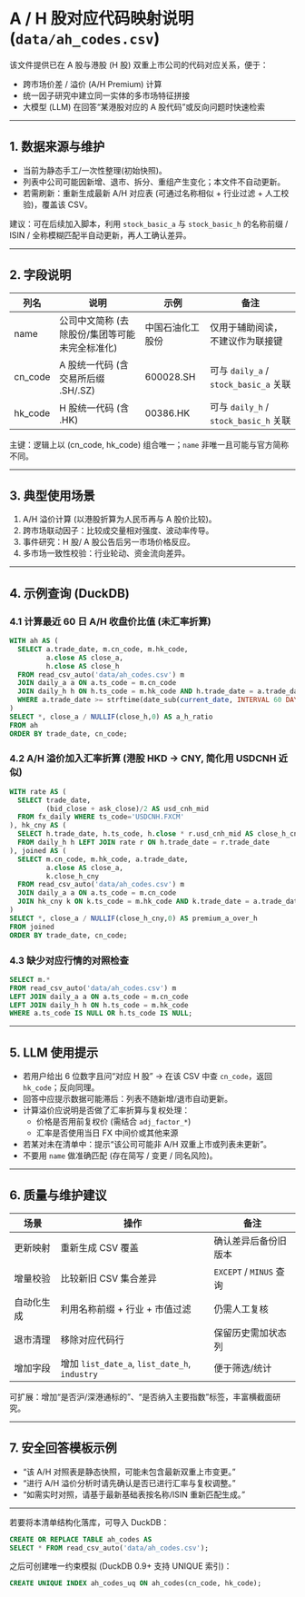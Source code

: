 # A / H 股对应代码映射说明 (`data/ah_codes.csv`)

该文件提供已在 A 股与港股 (H 股) 双重上市公司的代码对应关系，便于：
- 跨市场价差 / 溢价 (A/H Premium) 计算
- 统一因子研究中建立同一实体的多市场特征拼接
- 大模型 (LLM) 在回答“某港股对应的 A 股代码”或反向问题时快速检索

---
## 1. 数据来源与维护
- 当前为静态手工/一次性整理(初始快照)。
- 列表中公司可能因新增、退市、拆分、重组产生变化；本文件不自动更新。
- 若需刷新：重新生成最新 A/H 对应表 (可通过名称相似 + 行业过滤 + 人工校验)，覆盖该 CSV。

建议：可在后续加入脚本，利用 `stock_basic_a` 与 `stock_basic_h` 的名称前缀 / ISIN / 全称模糊匹配半自动更新，再人工确认差异。

---
## 2. 字段说明
| 列名 | 说明 | 示例 | 备注 |
|------|------|------|------|
| name | 公司中文简称 (去除股份/集团等可能未完全标准化) | 中国石油化工股份 | 仅用于辅助阅读，不建议作为联接键 |
| cn_code | A 股统一代码 (含交易所后缀 .SH/.SZ) | 600028.SH | 可与 `daily_a` / `stock_basic_a` 关联 |
| hk_code | H 股统一代码 (含 .HK) | 00386.HK | 可与 `daily_h` / `stock_basic_h` 关联 |

主键：逻辑上以 (cn_code, hk_code) 组合唯一；`name` 非唯一且可能与官方简称不同。

---
## 3. 典型使用场景
1. A/H 溢价计算 (以港股折算为人民币再与 A 股价比较)。
2. 跨市场联动因子：比较成交量相对强度、波动率传导。
3. 事件研究：H 股/ A 股公告后另一市场价格反应。
4. 多市场一致性校验：行业轮动、资金流向差异。

---
## 4. 示例查询 (DuckDB)
### 4.1 计算最近 60 日 A/H 收盘价比值 (未汇率折算)
```sql
WITH ah AS (
  SELECT a.trade_date, m.cn_code, m.hk_code,
         a.close AS close_a,
         h.close AS close_h
  FROM read_csv_auto('data/ah_codes.csv') m
  JOIN daily_a a ON a.ts_code = m.cn_code
  JOIN daily_h h ON h.ts_code = m.hk_code AND h.trade_date = a.trade_date
  WHERE a.trade_date >= strftime(date_sub(current_date, INTERVAL 60 DAY), '%Y%m%d')
)
SELECT *, close_a / NULLIF(close_h,0) AS a_h_ratio
FROM ah
ORDER BY trade_date, cn_code;
```

### 4.2 A/H 溢价加入汇率折算 (港股 HKD → CNY, 简化用 USDCNH 近似)
```sql
WITH rate AS (
  SELECT trade_date,
         (bid_close + ask_close)/2 AS usd_cnh_mid
  FROM fx_daily WHERE ts_code='USDCNH.FXCM'
), hk_cny AS (
  SELECT h.trade_date, h.ts_code, h.close * r.usd_cnh_mid AS close_h_cny
  FROM daily_h h LEFT JOIN rate r ON h.trade_date = r.trade_date
), joined AS (
  SELECT m.cn_code, m.hk_code, a.trade_date,
         a.close AS close_a,
         k.close_h_cny
  FROM read_csv_auto('data/ah_codes.csv') m
  JOIN daily_a a ON a.ts_code = m.cn_code
  JOIN hk_cny k ON k.ts_code = m.hk_code AND k.trade_date = a.trade_date
)
SELECT *, close_a / NULLIF(close_h_cny,0) AS premium_a_over_h
FROM joined
ORDER BY trade_date, cn_code;
```

### 4.3 缺少对应行情的对照检查
```sql
SELECT m.*
FROM read_csv_auto('data/ah_codes.csv') m
LEFT JOIN daily_a a ON a.ts_code = m.cn_code
LEFT JOIN daily_h h ON h.ts_code = m.hk_code
WHERE a.ts_code IS NULL OR h.ts_code IS NULL;
```

---
## 5. LLM 使用提示
- 若用户给出 6 位数字且问“对应 H 股” → 在该 CSV 中查 `cn_code`，返回 `hk_code`；反向同理。
- 回答中应提示数据可能滞后：列表不随新增/退市自动更新。
- 计算溢价应说明是否做了汇率折算与复权处理：
  - 价格是否用前复权价 (需结合 `adj_factor_*`)
  - 汇率是否使用当日 FX 中间价或其他来源
- 若某对未在清单中：提示“该公司可能非 A/H 双重上市或列表未更新”。
- 不要用 `name` 做准确匹配 (存在简写 / 变更 / 同名风险)。

---
## 6. 质量与维护建议
| 场景 | 操作 | 备注 |
|------|------|------|
| 更新映射 | 重新生成 CSV 覆盖 | 确认差异后备份旧版本 |
| 增量校验 | 比较新旧 CSV 集合差异 | `EXCEPT` / `MINUS` 查询 |
| 自动化生成 | 利用名称前缀 + 行业 + 市值过滤 | 仍需人工复核 |
| 退市清理 | 移除对应代码行 | 保留历史需加状态列 |
| 增加字段 | 增加 `list_date_a`, `list_date_h`, `industry` | 便于筛选/统计 |

可扩展：增加“是否沪/深港通标的”、“是否纳入主要指数”标签，丰富横截面研究。

---
## 7. 安全回答模板示例
- “该 A/H 对照表是静态快照，可能未包含最新双重上市变更。”
- “进行 A/H 溢价分析时请先确认是否已进行汇率与复权调整。”
- “如需实时对照，请基于最新基础表按名称/ISIN 重新匹配生成。”

---
若要将本清单结构化落库，可导入 DuckDB：
```sql
CREATE OR REPLACE TABLE ah_codes AS
SELECT * FROM read_csv_auto('data/ah_codes.csv');
```
之后可创建唯一约束模拟 (DuckDB 0.9+ 支持 UNIQUE 索引)：
```sql
CREATE UNIQUE INDEX ah_codes_uq ON ah_codes(cn_code, hk_code);
```